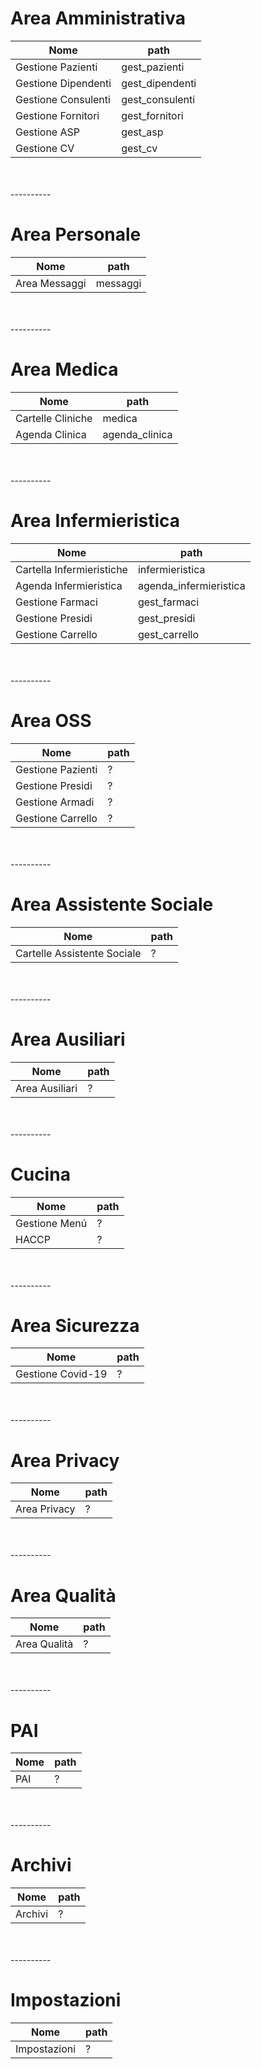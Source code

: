 # Area Amministrativa

| Nome                | path            |
| ------------------- | --------------- |
| Gestione Pazienti   | gest_pazienti   |
| Gestione Dipendenti | gest_dipendenti |
| Gestione Consulenti | gest_consulenti |
| Gestione Fornitori  | gest_fornitori  |
| Gestione ASP        | gest_asp        |
| Gestione CV         | gest_cv         |

<br>
<br>
----------

# Area Personale

| Nome          | path     |
| ------------- | -------- |
| Area Messaggi | messaggi |

<br>
<br>
----------

# Area Medica

| Nome              | path           |
| ----------------- | -------------- |
| Cartelle Cliniche | medica         |
| Agenda Clinica    | agenda_clinica |

<br>
<br>
----------

# Area Infermieristica

| Nome                      | path                   |
| ------------------------- | ---------------------- |
| Cartella Infermieristiche | infermieristica        |
| Agenda Infermieristica    | agenda_infermieristica |
| Gestione Farmaci          | gest_farmaci           |
| Gestione Presidi          | gest_presidi           |
| Gestione Carrello         | gest_carrello          |

<br>
<br>
----------

# Area OSS

| Nome              | path |
| ----------------- | ---- |
| Gestione Pazienti | ?    |
| Gestione Presidi  | ?    |
| Gestione Armadi   | ?    |
| Gestione Carrello | ?    |

<br>
<br>
----------

# Area Assistente Sociale

| Nome                        | path |
| --------------------------- | ---- |
| Cartelle Assistente Sociale | ?    |

<br>
<br>
----------

# Area Ausiliari

| Nome           | path |
| -------------- | ---- |
| Area Ausiliari | ?    |

<br>
<br>
----------

# Cucina

| Nome                 | path |
| -------------------- | ---- |
| Gestione Men&uacute; | ?    |
| HACCP                | ?    |

<br>
<br>
----------

# Area Sicurezza

| Nome              | path |
| ----------------- | ---- |
| Gestione Covid-19 | ?    |

<br>
<br>
----------

# Area Privacy

| Nome         | path |
| ------------ | ---- |
| Area Privacy | ?    |

<br>
<br>
----------

# Area Qualit&agrave;

| Nome                | path |
| ------------------- | ---- |
| Area Qualit&agrave; | ?    |

<br>
<br>
----------

# PAI

| Nome | path |
| ---- | ---- |
| PAI  | ?    |

<br>
<br>
----------

# Archivi

| Nome    | path |
| ------- | ---- |
| Archivi | ?    |

<br>
<br>
----------

# Impostazioni

| Nome         | path |
| ------------ | ---- |
| Impostazioni | ?    |

